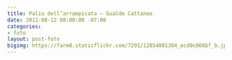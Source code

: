 ```yaml
---
title: Palio dell’arrampicata – Gualdo Cattaneo
date: 2011-08-12 00:00:00 -07:00
categories:
- foto
layout: post-foto
bigimg: https://farm8.staticflickr.com/7291/12854801384_ecd0c868bf_b.jpg
---
```


<div class="flickr-album-contaier" data-photoset="72157641697365083"></div>